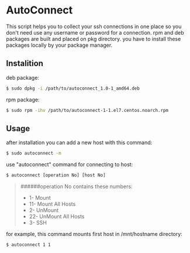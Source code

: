 # AutoConnect

This script helps you to collect your ssh connections in one place so you don't need use any username or password for a connection.
rpm and deb packages are built and placed on pkg directory.
you have to install these packages locally by your package manager.

## Instalition

deb package:

```sh
$ sudo dpkg -i /path/to/autoconnect_1.0-1_amd64.deb
```
rpm package:

```sh
$ sudo rpm -ihv /path/to/autoconnect-1-1.el7.centos.noarch.rpm
```

## Usage

after installation you can add a new host with this command:

```sh
$ sudo autoconnect -m
```

use "autoconnect" command for connecting to host:

```sh
$ autoconnect [operation No] [host No] 
```

> ######operation No contains these numbers:
> - 1-     Mount
> - 11-    Mount All Hosts
> - 2-     UnMount
> - 22-    UnMount All Hosts
> - 3-     SSH


for example, this command mounts first host in /mnt/hostname directory:

```sh
$ autoconnect 1 1
```


